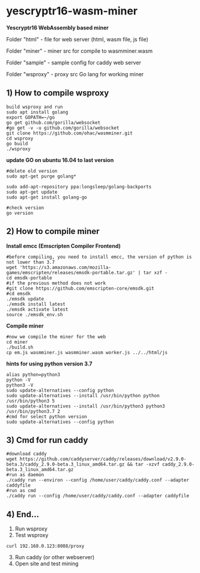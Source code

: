 # yescryptr16-wasm-miner
**Yescryptr16 WebAssembly based miner**

Folder "html" - file for web server (html, wasm file, js file)

Folder "miner" - miner src for compile to wasmminer.wasm

Folder "sample" - sample config for caddy web server

Folder "wsproxy" - proxy src Go lang for working miner

## 1) How to compile wsproxy

```
build wsproxy and run
sudo apt install golang
export GOPATH=~/go
go get github.com/gorilla/websocket
#go get -v -u github.com/gorilla/websocket
git clone https://github.com/ohac/wasmminer.git
cd wsproxy
go build
./wsproxy
```

**update GO on ubuntu 16.04 to last version**

```
#delete old version
sudo apt-get purge golang*

sudo add-apt-repository ppa:longsleep/golang-backports
sudo apt-get update
sudo apt-get install golang-go

#check version
go version
```

## 2) How to compile miner

**Install emcc (Emscripten Compiler Frontend)**
```
#before compiling, you need to install emcc, the version of python is not lower than 3.7
wget 'https://s3.amazonaws.com/mozilla-games/emscripten/releases/emsdk-portable.tar.gz' | tar xzf -
cd emsdk-portable
#if the previous method does not work
#git clone https://github.com/emscripten-core/emsdk.git
#cd emsdk
./emsdk update
./emsdk install latest
./emsdk activate latest
source ./emsdk_env.sh
```

**Compile miner**
```
#now we compile the miner for the web
cd miner
./build.sh
cp em.js wasmminer.js wasmminer.wasm worker.js ../../html/js
```

**hints for using python version 3.7**

```
alias python=python3
python -V
python3 -V
sudo update-alternatives --config python
sudo update-alternatives --install /usr/bin/python python /usr/bin/python3 5
sudo update-alternatives --install /usr/bin/python3 python3 /usr/bin/python3.7 2
#cmd for select python version
sudo update-alternatives --config python
```

## 3) Cmd for run caddy

```
#download caddy
wget https://github.com/caddyserver/caddy/releases/download/v2.9.0-beta.3/caddy_2.9.0-beta.3_linux_amd64.tar.gz && tar -xzvf caddy_2.9.0-beta.3_linux_amd64.tar.gz
#run as daemon
./caddy run --environ --config /home/user/caddy/caddy.conf --adapter caddyfile
#run as cmd
./caddy run --config /home/user/caddy/caddy.conf --adapter caddyfile
```

## 4) End...
1) Run wsproxy
2) Test wsproxy
```
curl 192.168.0.123:8088/proxy
```
3) Run caddy (or other webserver)
4) Open site and test mining
